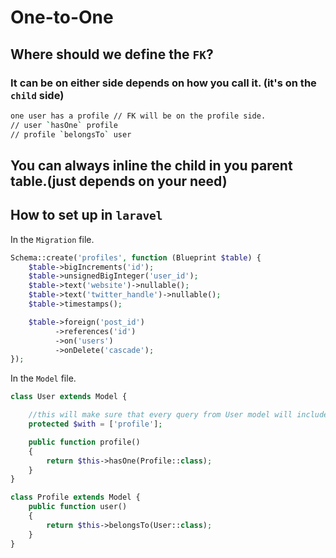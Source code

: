 # One-to-One

## Where should we define the `FK`?

### It can be on either side depends on how you call it. (it's on the `child` side)

```bash
one user has a profile // FK will be on the profile side.
// user `hasOne` profile
// profile `belongsTo` user
```

## You can always inline the child in you parent table.(just depends on your need)

## How to set up in `laravel`

In the `Migration` file.

```php
Schema::create('profiles', function (Blueprint $table) {
    $table->bigIncrements('id');
    $table->unsignedBigInteger('user_id');
    $table->text('website')->nullable();
    $table->text('twitter_handle')->nullable();
    $table->timestamps();

    $table->foreign('post_id')
          ->references('id')
          ->on('users')
          ->onDelete('cascade');
});
```

In the `Model` file.

```php
class User extends Model {

    //this will make sure that every query from User model will include the `profile` relationship.
    protected $with = ['profile'];

    public function profile()
    {
        return $this->hasOne(Profile::class);
    }
}

class Profile extends Model {
    public function user()
    {
        return $this->belongsTo(User::class);
    }
}
```
